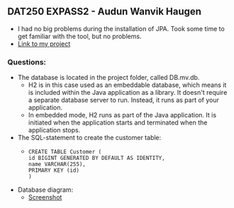## DAT250 EXPASS2 - Audun Wanvik Haugen
* I had no big problems during the installation of JPA. Took some time to get familiar with the tool, but no problems.
* [Link to my project](https://github.com/Audunhaugen/dat250-jpa-tutorial)



### Questions:
* The database is located in the project folder, called DB.mv.db.
  * H2 is in this case used as an embeddable database, which means it is included within the Java application as a library. It doesn't require a separate database server to run. Instead, it runs as part of your application.
  * In embedded mode, H2 runs as part of the Java application. It is initiated when the application starts and terminated when the application stops.
* The SQL-statement to create the customer table:
  * ```
    CREATE TABLE Customer (
    id BIGINT GENERATED BY DEFAULT AS IDENTITY,
    name VARCHAR(255),
    PRIMARY KEY (id)
    )
* Database diagram:
  * [Screenshot](assets/diagramExpass2.png)
